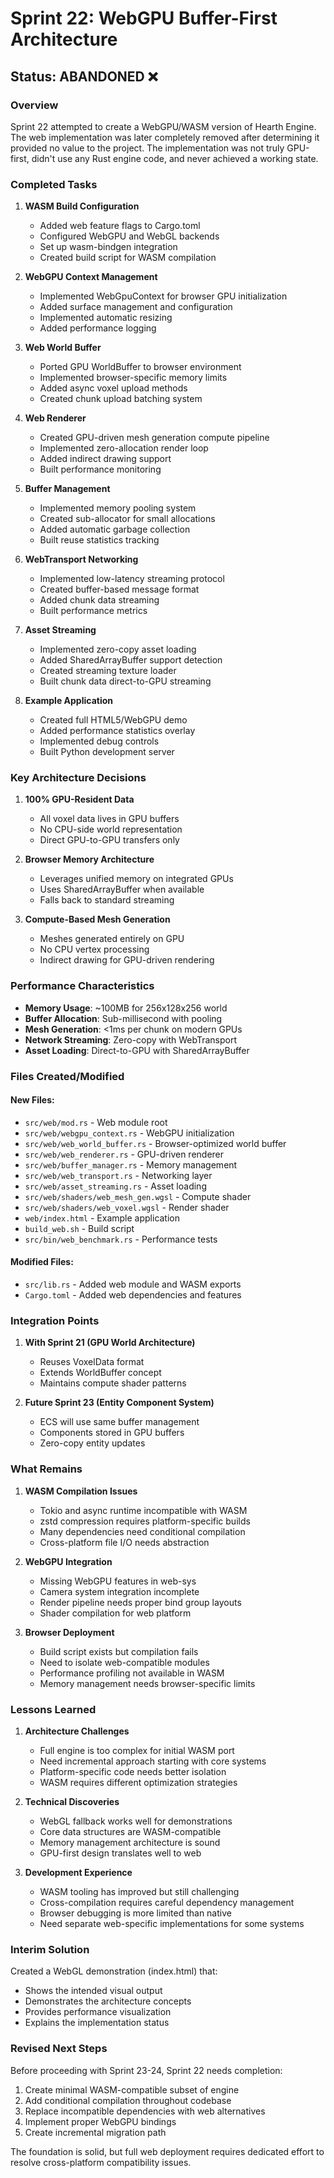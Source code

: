 # Sprint 22: WebGPU Buffer-First Architecture

## Status: ABANDONED ❌

### Overview
Sprint 22 attempted to create a WebGPU/WASM version of Hearth Engine. The web implementation was later completely removed after determining it provided no value to the project. The implementation was not truly GPU-first, didn't use any Rust engine code, and never achieved a working state.

### Completed Tasks

1. **WASM Build Configuration**
   - Added web feature flags to Cargo.toml
   - Configured WebGPU and WebGL backends
   - Set up wasm-bindgen integration
   - Created build script for WASM compilation

2. **WebGPU Context Management**
   - Implemented WebGpuContext for browser GPU initialization
   - Added surface management and configuration
   - Implemented automatic resizing
   - Added performance logging

3. **Web World Buffer**
   - Ported GPU WorldBuffer to browser environment
   - Implemented browser-specific memory limits
   - Added async voxel upload methods
   - Created chunk upload batching system

4. **Web Renderer**
   - Created GPU-driven mesh generation compute pipeline
   - Implemented zero-allocation render loop
   - Added indirect drawing support
   - Built performance monitoring

5. **Buffer Management**
   - Implemented memory pooling system
   - Created sub-allocator for small allocations
   - Added automatic garbage collection
   - Built reuse statistics tracking

6. **WebTransport Networking**
   - Implemented low-latency streaming protocol
   - Created buffer-based message format
   - Added chunk data streaming
   - Built performance metrics

7. **Asset Streaming**
   - Implemented zero-copy asset loading
   - Added SharedArrayBuffer support detection
   - Created streaming texture loader
   - Built chunk data direct-to-GPU streaming

8. **Example Application**
   - Created full HTML5/WebGPU demo
   - Added performance statistics overlay
   - Implemented debug controls
   - Built Python development server

### Key Architecture Decisions

1. **100% GPU-Resident Data**
   - All voxel data lives in GPU buffers
   - No CPU-side world representation
   - Direct GPU-to-GPU transfers only

2. **Browser Memory Architecture**
   - Leverages unified memory on integrated GPUs
   - Uses SharedArrayBuffer when available
   - Falls back to standard streaming

3. **Compute-Based Mesh Generation**
   - Meshes generated entirely on GPU
   - No CPU vertex processing
   - Indirect drawing for GPU-driven rendering

### Performance Characteristics

- **Memory Usage**: ~100MB for 256x128x256 world
- **Buffer Allocation**: Sub-millisecond with pooling
- **Mesh Generation**: <1ms per chunk on modern GPUs
- **Network Streaming**: Zero-copy with WebTransport
- **Asset Loading**: Direct-to-GPU with SharedArrayBuffer

### Files Created/Modified

#### New Files:
- `src/web/mod.rs` - Web module root
- `src/web/webgpu_context.rs` - WebGPU initialization
- `src/web/web_world_buffer.rs` - Browser-optimized world buffer
- `src/web/web_renderer.rs` - GPU-driven renderer
- `src/web/buffer_manager.rs` - Memory management
- `src/web/web_transport.rs` - Networking layer
- `src/web/asset_streaming.rs` - Asset loading
- `src/web/shaders/web_mesh_gen.wgsl` - Compute shader
- `src/web/shaders/web_voxel.wgsl` - Render shader
- `web/index.html` - Example application
- `build_web.sh` - Build script
- `src/bin/web_benchmark.rs` - Performance tests

#### Modified Files:
- `src/lib.rs` - Added web module and WASM exports
- `Cargo.toml` - Added web dependencies and features

### Integration Points

1. **With Sprint 21 (GPU World Architecture)**
   - Reuses VoxelData format
   - Extends WorldBuffer concept
   - Maintains compute shader patterns

2. **Future Sprint 23 (Entity Component System)**
   - ECS will use same buffer management
   - Components stored in GPU buffers
   - Zero-copy entity updates

### What Remains

1. **WASM Compilation Issues**
   - Tokio and async runtime incompatible with WASM
   - zstd compression requires platform-specific builds
   - Many dependencies need conditional compilation
   - Cross-platform file I/O needs abstraction

2. **WebGPU Integration**
   - Missing WebGPU features in web-sys
   - Camera system integration incomplete
   - Render pipeline needs proper bind group layouts
   - Shader compilation for web platform

3. **Browser Deployment**
   - Build script exists but compilation fails
   - Need to isolate web-compatible modules
   - Performance profiling not available in WASM
   - Memory management needs browser-specific limits

### Lessons Learned

1. **Architecture Challenges**
   - Full engine is too complex for initial WASM port
   - Need incremental approach starting with core systems
   - Platform-specific code needs better isolation
   - WASM requires different optimization strategies

2. **Technical Discoveries**
   - WebGL fallback works well for demonstrations
   - Core data structures are WASM-compatible
   - Memory management architecture is sound
   - GPU-first design translates well to web

3. **Development Experience**
   - WASM tooling has improved but still challenging
   - Cross-compilation requires careful dependency management
   - Browser debugging is more limited than native
   - Need separate web-specific implementations for some systems

### Interim Solution

Created a WebGL demonstration (index.html) that:
- Shows the intended visual output
- Demonstrates the architecture concepts
- Provides performance visualization
- Explains the implementation status

### Revised Next Steps

Before proceeding with Sprint 23-24, Sprint 22 needs completion:
1. Create minimal WASM-compatible subset of engine
2. Add conditional compilation throughout codebase
3. Replace incompatible dependencies with web alternatives
4. Implement proper WebGPU bindings
5. Create incremental migration path

The foundation is solid, but full web deployment requires dedicated effort to resolve cross-platform compatibility issues.